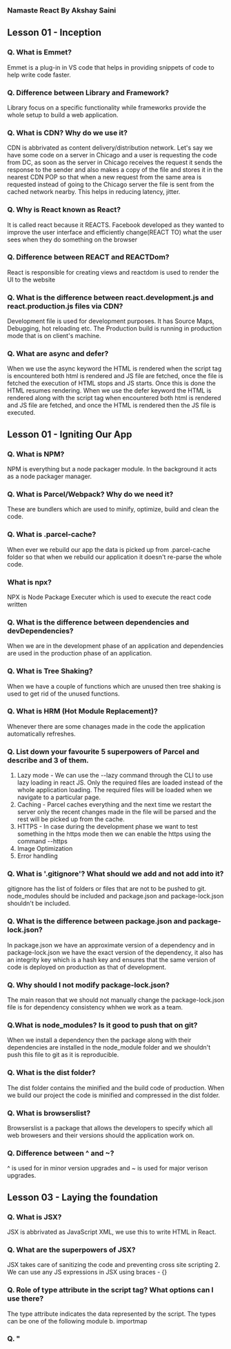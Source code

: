### Namaste React By Akshay Saini

## Lesson 01 - Inception
### Q. What is Emmet?
Emmet is a plug-in in VS code that helps in providing snippets of code to help write code faster.

### Q. Difference between Library and Framework?
Library focus on a specific functionality while frameworks provide the whole setup to build a web application.

### Q. What is CDN? Why do we use it?
CDN is abbrivated as content delivery/distribution network. Let's say we have some code on a server in Chicago and a user is requesting the code from DC, as soon as the server in Chicago receives the request it sends the response to the sender and also makes a copy of the file and stores it in the nearest CDN POP so that when a new request from the same area is requested instead of going to the Chicago server the file is sent from the cached network nearby. This helps in reducing latency, jitter.

### Q. Why is React known as React?
It is called react because it REACTS. Facebook developed as they wanted to improve the user interface and efficiently change(REACT TO) what the user sees when they do something on the browser

### Q. Difference between REACT and REACTDom?
React is responsible for creating views and reactdom is used to render the UI to the website

### Q. What is the difference between react.development.js and react.production.js files via CDN?
Development file is used for development purposes. It has Source Maps, Debugging, hot reloading etc. The Production build is running in production mode that is on client's machine.

### Q. What are async and defer?
When we use the async keyword the HTML is rendered when the script tag is encountered both html is rendered and JS file are fetched, once the file is fetched the execution of HTML stops and JS starts. Once this is done the HTML resumes rendering. When we use the defer keyword the HTML is rendered along with the script tag when encountered both html is rendered and JS file are fetched, and once the HTML is rendered then the JS file is executed.

## Lesson 01 - Igniting Our App
### Q. What is NPM?
NPM is everything but a node packager module. In the background it acts as a node packager manager.

### Q. What is Parcel/Webpack? Why do we need it?
These are bundlers which are used to minify, optimize, build and clean the code.

### Q. What is .parcel-cache?
When ever we rebuild our app the data is picked up from .parcel-cache folder so that when we rebuild our application it doesn't re-parse the whole code.

### What is npx?
NPX is Node Package Executer which is used to execute the react code written

### Q. What is the difference between dependencies and devDependencies?
When we are in the development phase of an application and dependencies are used in the production phase of an application.

### Q. What is Tree Shaking?
When we have a couple of functions which are unused then tree shaking is used to get rid of the unused functions.

### Q. What is HRM (Hot Module Replacement)?
Whenever there are some chanages made in the code the application automatically refreshes.

### Q. List down your favourite 5 superpowers of Parcel and describe and 3 of them.
1. Lazy mode - We can use the --lazy command through the CLI to use lazy loading in react JS. Only the required files are loaded instead of the whole application loading. The required files will be loaded when we navigate to a particular page.
2. Caching - Parcel caches everything and the next time we restart the server only the recent changes made in the file will be parsed and the rest will be picked up from the cache.
3. HTTPS - In case during the development phase we want to test something in the https mode then we can enable the https using the command --https
4. Image Optimization
5. Error handling

### Q. What is '.gitignore'? What should we add and not add into it?
gitignore has the list of folders or files that are not to be pushed to git. node_modules should be included and package.json and package-lock.json shouldn't be included.

### Q. What is the difference between package.json and package-lock.json?
In package.json we have an approximate version of a dependency and in package-lock.json we have the exact version of the dependency, it also has an integrity key which is a hash key and ensures that the same version of code is deployed on production as that of development.

### Q. Why should I not modify package-lock.json?
The main reason that we should not manually change the package-lock.json file is for dependency consistency whhen we work as a team.

### Q.What is node_modules? Is it good to push that on git?
When we install a dependency then the package along with their dependencies are installed in the node_module folder and we shouldn't push this file to git as it is reproducible.

### Q. What is the dist folder?
The dist folder contains the minified and the build code of production. When we build our project the code is minified and compressed in the dist folder.

### Q. What is browserslist?
Browserslist is a package that allows the developers to specify which all web browesers and their versions should the application work on.

### Q. Difference between ^ and ~?
^ is used for in minor version upgrades and ~ is used for major verison upgrades.


## Lesson 03 - Laying the foundation
### Q. What is JSX?
JSX is abbrivated as JavaScript XML, we use this to write HTML in React.

### Q. What are the superpowers of JSX?
JSX takes care of sanitizing the code and preventing cross site scripting 2. We can use any JS expressions in JSX using braces - {}

### Q. Role of type attribute in the script tag? What options can I use there?
The type attribute indicates the data represented by the script. The types can be one of the following module b. importmap

### Q. "<Title>" vs "<Title/>" vs "{Title()}" in JSX?
The above are all the ways of injecting a component inside another component

## Lesson 04 - Talk is cheap, Show me the code
### Q. Is JSX mandatory for React?
JSX is not mandatory for React. Using JSX is one way of creating dom elements we can also do that using React

### Q. Is ES6 mandatory for React?
It is not mandatory, there are other ways of using React without useing ES6 for example: mixins

### Q. How can I write comments in JSX?
We wrap the comments in {}. For single line comments we use // and for multi line /***/

### Q. What is <React.Fragment></React.Fragment> and <></>?
In react we can only have one parent element and if want to use two parent elements we will have to wrap it in an unnecessary div or span etc. To avoid this we have the React Fragment and <></>

### Q. What is Virtual DOM?
Virtual dom is a lightweight version of the real dom in JavaScript. It is much faster to update the virtual dom than real dom.

### Q. What is Reconciliation in React?
Reconciliation in react is a way of updating the dom. There is a process called diffing where react compares the DOM elements of the two root elements and if they are different the whole tree is torn down and a new one is built but if the root of the two elements are same for example if both of them are div then react only updates the attributes such as className, style etc.

### Q. What is React Fiber?
Fiber is the new reconciliation engine of React. The main goal of this is incremental rendering of virtual DOM. Basically we have to break down the work into units and fiber represents each unit.

### Q. Why and When do we need keys in React?
When we have aa list of items and we iterate over them to display the component in the DOM we need to have a unique key for each of them. If there is no unique key, whenever there is a new element added to the list the whole dom is re-rendered which is a costly operation.

### Q. Can we use index as key in React?
It is not recommened that we use index as key because initially the list might be ["A", "B", "C"] and the key for each is let's say 0,1,2 respectively. When a new element is added to the list ["D", "A", "B", "C"] the index changes from 0,1,2 for A,B,C to 0,1,2,3 for D,A,B,C. In this process the whole tree is re-rendered as the keys are not same from the previous dom elements

### Q. What are props in react?
We build Components so that we can reuse them. Let's say I have a card component and have n list of objects to show using the card. So using I will pass the object data to the component as argument and the data is received as props. Props are basically properties. props contain children, data etc.

### Q. What is config driven UI?
Config driven UI means the UI is built based on the response that is sent from the API. In amazon website let's say in one region I want to show the offers but in other I do not want to then the UI is rendered accordingly with config driven UI.

### Food ordering app layout 

Header
    Logo
    nav Items
Body
    Search
    RestaurantContainer
        RestaurantCard
            img
            name
            rating
            cuisine
            eta
Footer
    Copyright
    Links
    Address
    Contact 

## Lesson 05 - Let's get Hooked
### Q. What is the difference between named, default and * export?
When we use default export we can only export one variable but when we want to the export multiple variables we use the named export.

### Q. What is the importance of config.js?
This file has all the constants that we will be using in the application. Ex: LOGO_URL, CDN_URL, mockData etc.

### Q. What are React Hooks?
Hooks are javascript utility functions provided by React

### Q. Why do we use the useState hook?
Whenever there are some changes in the data and we want the UI to update accordingly we use the useState hook. Syntax : const [data, setData] = useState([])

## Lesson 06
### Q. What is a Microservice?
It is an architecture style where each service is loosely coupled. Meaning, the UI, backend, DB everything are a different service and we communicate with eath other through API's.

### Q. What is monolith architecture?
Monolith architecture is one where all of the code exists in the same application. UI, Backend, DB everything are at the same place.

### Q. What is the difference between monolith and microservice architecture?
Monolith architecture is developed as a single application where as microservice is smaller independent deployable services

### Q. Why do we use the useEffect hook?
We use the useEffect hook when we want to do something after our page is rendered. For example, When we want to fetch data after our UI is rendered.

### Q. What is optional chaining?
When we recieve response from servers the data is not straight forward in the JSON the data might be 5 levels down in the json structure. In that case we use optional chaining. Example: response?.data?.data?.data

### Q. What is Shimmer UI?
When we are fetching the data we might display it in form of cards or any other format. While the data is loading we show the user a loader and as soon as the data is available the data is displayed in a different format all of a sudden giving the user a bad experience. Shimmer UI is basically a skeleton shown on the UI while the data is being fetched.

### Q. What is the difference between JS expression and JS statement?
JS expression has a value which will be used to pass to a function as argument or normally used somewhere. JS statement has no value and is a declaration

### Q. What is conditional rendering?
Conditional rendering is when we have no data to show on the UI we might want to display some other kind of a UI.
   Example:
   return listOfRes.length === 0 ? (<ShimmerComponent/>) : (<RestaurantsComponent/>)

### Q. What is CORS?
CORS is abbrivated as Cross Origin Resource Sharing. It enables controlled access to the resources which are outside the domain

### Q. What is async and await?
Instead of using promise based chaining we use async and await enables asynchronous, promise based behaviour.

### Q. What is the use of "const json = await data.json()"?
When we make an API call the data that is received is a response object that represents the response to the request. The json method of the response object is an asynchronous method that returns a promise. By using the await keyword we can wait for the promise to resolve and get the actual JSON data.

## Lesson 07 
### Q. What are various ways to add images to our App? Explain with code examples.
1. Images can we stored in the local folder of our application and be accessed
2. By using CDN links
3. Using the image URL

### Q. What would happen if we do console.log(useState())?
useState returns a value to store the data and a callback function to set/update the value.
console.log(useState()) - [undefined, f()] 

### Q. How will useEffect behave if we do not add a dependency array?
1. If there is no dependency array then useEffect will be called everytime the component re-renders
2. If we give an empty dependency array then the useEffect will be called only during the initial render of the component 
3. If some value is passed to the dependency array then useEffect will be called only when the value is updated

### Q. What is SPA?
SPA is abbreviated a Single Page Application. It loads only a single page and updates whenever we navigate to another page.

### Q. What is the difference between client side routing and server side routing?
In Server side routing when a page is clicked an API call is made to fetch the file and then once the response is received the web page is loaded. In client side routing we have all the files at the client side and based on the navigation between pages we render the appropriate page. 

## Lesson 08
### Q. How do you create nested routes react-router-dom configuration
We can create nested routes inside a react router configuration using the createBrowserReact method where we pass an array of objects and specify the path and element. If we want to specify children for the route there is a key called "children" which we use and it again takes an array of objects with path and element.

### Q. createHashRouter
This is used when we are not able to configure our application properly and direct all the traffic towards our website. It just adds a "#" in the URL

### Q. createMemoryRouter
If we don't not want to use the browser history to navigate back and forth in the browser then we can use the createMemoryRouter which implements it's own stack of the traversed pages

### Q. What is the order of the life cycle method calls in Class Based Component
constructor, render, componentDidMount

### Q. Why do we use componentDidMount()?
We use componentDidMount to make fetch API calls or to show some data after we render the UI

### Q. Why do we use componentWillUnMount? Show with example
componentWillUnmount is called whenever we exit the page. This is used to clean up variables meaning anything that we created in componentDidMount. 
Example:

componentDidMount() {
   const timer = setInterval(() => {
      console.log("Hello");
   }, 1000);
}

If we don't clean up the above the message Hello will be printed even after we navigate away from the page and once we get pack to the page a new interval is started. To avoid this we will clean up the interval in the componentWillUnmount method

componentWillUnmount() {
   clearInterval(timer)
}

### Q. Why do we use super(props) in constructor?
When we use super in the constructore we inherit the props from parent component as well as any new props that the component has 

### Q. Why can't use the async keyword for the callback function in useEffect()?
useEffect is expected to return a function that we be called for clean-up purpose when the component unmounts. Making this callback async we will never be able to call the function.

## Lesson 09

### Q. When and why do we need lazy()?
Considering the scenario in our Food deilvery application where we have food and grocery delivery. When we write the code and build it all of the code is bundled in one file and as the code increases the bundle becomems heavy and the application doesn't load fast. To avoid this we do lazy loading this basically loads the components when required. We use the lazy function provided by react to implement the lazy loading feature.

### Q. What is suspense?
Suspense is a component provided by react to dispay a fallback while your component is loading.

### Q. Why did we get the error: A component suspended while responding to synchronous input. This will cause the UI to be replaced with a loading indicator. to fix, updates that suspend should be wrapped with startTransition? How does suspense fix this error?
When we do not warp out component with Suspense we get the error. There is a param that we pass to the Suspense component called fallback which will be rendered when our component is still loading. 

### Q. Advantages and Disadvantages of using code splitting pattern?
To avoid creating huge bundles we do code splitting  

### Q. When and why do we need suspense?
When we lazy load our application, the file takes some time to load (ex: 10 secs) and as react is fast it throws us an error. To avoid that error we use the Suspense component provided by react to wrap our originial component.

